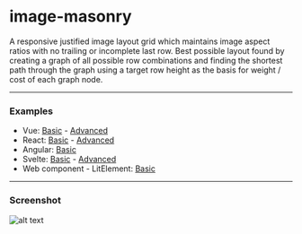 # image-masonry

A responsive justified image layout grid which maintains image aspect ratios with no trailing or incomplete last row. Best possible layout found by creating a graph of all possible row combinations and finding the shortest path through the graph using a target row height as the basis for weight / cost of each graph node.

---

### Examples
* Vue: [Basic](https://fergaldoyle.github.io/image-masonry/vue-basic.html) - [Advanced](https://fergaldoyle.github.io/image-masonry/vue-advanced.html)
* React: [Basic](https://fergaldoyle.github.io/image-masonry/react-basic.html) - [Advanced](https://fergaldoyle.github.io/image-masonry/react-advanced.html)
* Angular: [Basic](https://fergaldoyle.github.io/image-masonry/angular.html)
* Svelte: [Basic](https://fergaldoyle.github.io/image-masonry/svelte-basic.html) - [Advanced](https://fergaldoyle.github.io/image-masonry/svelte-advanced.html)
* Web component - LitElement:  [Basic](https://fergaldoyle.github.io/image-masonry/litelement.html)


---


### Screenshot
![alt text](https://raw.githubusercontent.com/fergaldoyle/image-masonry/master/docs/masonry.jpg "Image masonry")

